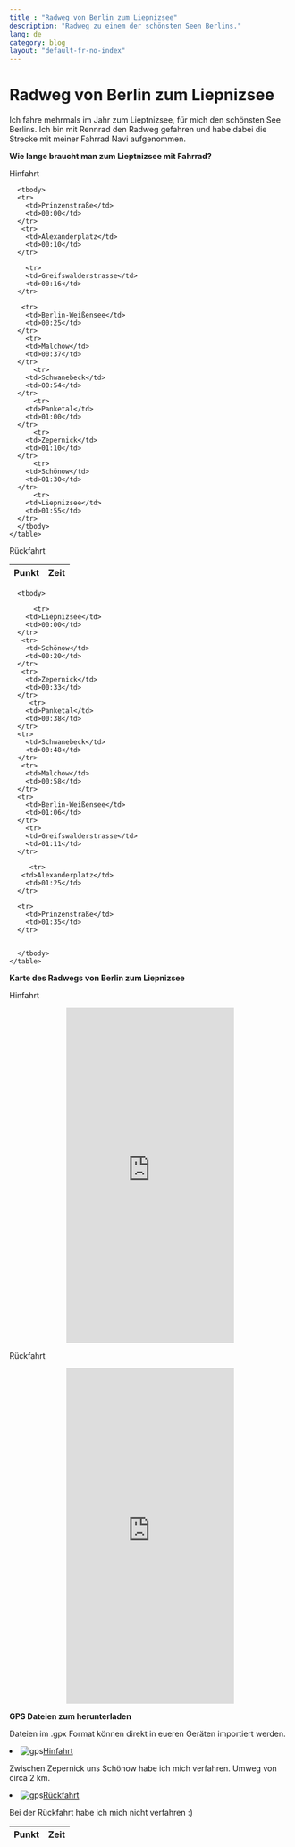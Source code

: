 ```yaml
---
title : "Radweg von Berlin zum Liepnizsee"
description: "Radweg zu einem der schönsten Seen Berlins."
lang: de
category: blog
layout: "default-fr-no-index"
---
```

 
<div class="container blog" >
     <div class="row" id="liepnizsee">
         <div class="col-xs-12">
          <h1>Radweg von Berlin zum Liepnizsee</h1>
        </div>
      </div>
  

<div class="row">
  <div class="col-xs-12">

<p>Ich fahre mehrmals im Jahr zum Lieptnizsee, für mich den schönsten See Berlins. Ich bin mit Rennrad den Radweg gefahren und habe dabei die Strecke mit meiner Fahrrad Navi aufgenommen.</p>
   

<p><strong>Wie lange braucht man zum Lieptnizsee mit Fahrrad?</strong></p>

</div>

<div class="row">
   <div class="col-xs-6">
    <p>Hinfahrt</p>
<table class="table" align="center">
  <thead>
      <tr>
        <th>Punkt</th>
        <th>Zeit</th>
        </tr>
      </thead>
      
      <tbody>
      <tr>
        <td>Prinzenstraße</td>
        <td>00:00</td>
      </tr>
       <tr>
        <td>Alexanderplatz</td>
        <td>00:10</td>
      </tr>

        <tr>
        <td>Greifswalderstrasse</td>
        <td>00:16</td>
      </tr>

       <tr>
        <td>Berlin-Weißensee</td>
        <td>00:25</td>
      </tr>
        <tr>
        <td>Malchow</td>
        <td>00:37</td>
      </tr>
          <tr>
        <td>Schwanebeck</td>
        <td>00:54</td>
      </tr>
          <tr>
        <td>Panketal</td>
        <td>01:00</td>
      </tr>
          <tr>
        <td>Zepernick</td>
        <td>01:10</td>
      </tr>
          <tr>
        <td>Schönow</td>
        <td>01:30</td>
      </tr>
          <tr>
        <td>Liepnizsee</td>
        <td>01:55</td>
      </tr>
      </tbody>
    </table>
  </div>

<div class="col-xs-6">
  <p>Rückfahrt</p>
<table class="table" align="center">
  <thead>
      <tr>
        <th>Punkt</th>
        <th>Zeit</th>
        </tr>
      </thead>
      
      <tbody>
      
          <tr>
        <td>Liepnizsee</td>
        <td>00:00</td>
      </tr>
       <tr>
        <td>Schönow</td>
        <td>00:20</td>
      </tr>
       <tr>
        <td>Zepernick</td>
        <td>00:33</td>
      </tr>
         <tr>
        <td>Panketal</td>
        <td>00:38</td>
      </tr> 
      <tr>
        <td>Schwanebeck</td>
        <td>00:48</td>
      </tr>
       <tr>
        <td>Malchow</td>
        <td>00:58</td>
      </tr>
      <tr>
        <td>Berlin-Weißensee</td>
        <td>01:06</td>
      </tr>
        <tr>
        <td>Greifswalderstrasse</td>
        <td>01:11</td>
      </tr>
         
         <tr>
       <td>Alexanderplatz</td>
        <td>01:25</td>
      </tr>

      <tr>
        <td>Prinzenstraße</td>
        <td>01:35</td>
      </tr>
      
       
      </tbody>
    </table>
  </div>
</div>

<div class="row">
  <div class="col-xs-12">



<p><strong>Karte des Radwegs von Berlin zum Liepnizsee</strong></p>

</div>
</div>

<div class="row">
  <div class="col-xs-6">

<p>Hinfahrt</p>
<p align="center">
<iframe src="https://www.komoot.de/tour/17207986/embed" width="300" height="600" frameBorder="0" scrolling="no" marginheight="0" marginwidth="0"></iframe>
</p>

</div>

<div class="col-xs-6">
<p>Rückfahrt</p>
<p align="center">
<iframe src="https://www.komoot.com/tour/17208073/embed" width="300" height="600" frameBorder="0" scrolling="no" marginheight="0" marginwidth="0"></iframe>
</p>

</div>
</div>

<div class="row">
  <div class="col-xs-12">

<p><strong>GPS Dateien zum herunterladen</strong></p>

<p>Dateien im .gpx Format können direkt in eueren Geräten importiert werden.</p>

</div>
</div>

<div class="row">
  <div class="col-xs-6">

<li><img src="/Images/gps.png" alt="gps" id="thxlistshawo"><a href="https://github.com/batardo/batardo.github.io/blob/master/carte/hinfahrt.gpx" download="">Hinfahrt</a></li>
<p>Zwischen Zepernick uns Schönow habe ich mich verfahren. Umweg von circa 2 km.</p>

</div>

<div class="col-xs-6">

<li><img src="/Images/gps.png" alt="gps" id="thxlistshawo"><a href="https://github.com/batardo/batardo.github.io/blob/master/carte/rückfahrt.gpx" download="">Rückfahrt</a></li>
<p>Bei der Rückfahrt habe ich mich nicht verfahren :)</p>

</div>

</div>
</div>
